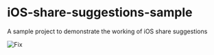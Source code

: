 # iOS-share-suggestions-sample
A sample project to demonstrate the working of iOS share suggestions

![Fix](https://user-images.githubusercontent.com/35783310/186683061-bd4cd08c-70be-4abd-97a3-f40579808ce3.jpg)
